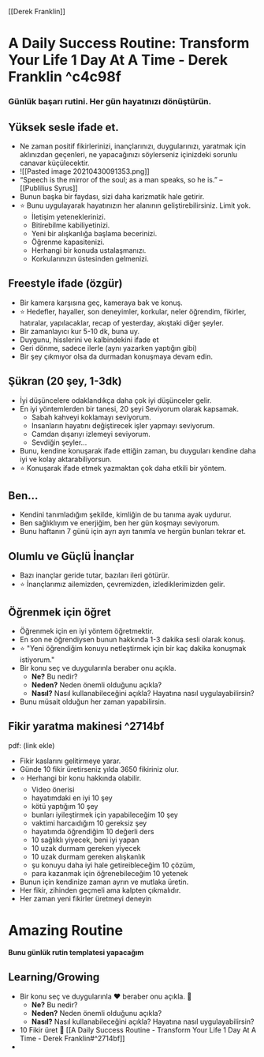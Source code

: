 [[Derek Franklin]]
# A Daily Success Routine: Transform Your Life 1 Day At A Time - Derek Franklin ^c4c98f

### Günlük başarı rutini. Her gün hayatınızı dönüştürün.

## Yüksek sesle ifade et.
- Ne zaman positif fikirlerinizi, inançlarınızı, duygularınızı, yaratmak için aklınızdan geçenleri, ne yapacağınızı söylerseniz içinizdeki sorunlu canavar küçülecektir.
- ![[Pasted image 20210430091353.png]]
- “Speech is the mirror of the soul; as a man speaks, so he is.” – [[Publilius Syrus]]
- Bunun başka bir faydası, sizi daha karizmatik hale getirir.
- ⭐  Bunu uygulayarak hayatınızın her alanının geliştirebilirsiniz. Limit yok.
	- İletişim yeteneklerinizi.
	- Bitirebilme kabiliyetinizi.
	- Yeni bir alışkanlığa başlama becerinizi.
	- Öğrenme kapasitenizi.
	- Herhangi bir konuda ustalaşmanızı.
	- Korkularınızın üstesinden gelmenizi.
## Freestyle ifade (özgür)
- Bir kamera karşısına geç, kameraya bak ve konuş.
- ⭐  Hedefler, hayaller, son deneyimler, korkular, neler öğrendim, fikirler, hatıralar, yapılacaklar, recap of yesterday, akıştaki diğer şeyler.
- Bir zamanlayıcı kur 5-10 dk, buna uy.
- Duygunu, hisslerini ve kalbindekini ifade et
- Geri dönme, sadece ilerle (aynı yazarken yaptığın gibi)
- Bir şey çıkmıyor olsa da durmadan konuşmaya devam edin.
## Şükran (20 şey, 1-3dk)
- İyi düşüncelere odaklandıkça daha çok iyi düşünceler gelir.
- En iyi yöntemlerden bir tanesi, 20 şeyi Seviyorum olarak kapsamak.
	- Sabah kahveyi koklamayı seviyorum.
	- Insanların hayatını değiştirecek işler yapmayı seviyorum.
	- Camdan dışarıyı izlemeyi seviyorum.
	- Sevdiğin şeyler...
- Bunu, kendine konuşarak ifade ettiğin zaman, bu duyguları kendine daha iyi ve kolay aktarabiliyorsun.
- ⭐  Konuşarak ifade etmek yazmaktan çok daha etkili bir yöntem.
## Ben...
- Kendini tanımladığım şekilde, kimliğin de bu tanıma ayak uydurur.
- Ben sağlıklıyım ve enerjiğim, ben her gün koşmayı seviyorum.
- Bunu haftanın 7 günü için ayrı ayrı tanımla ve hergün bunları tekrar et.
## Olumlu ve  Güçlü İnançlar
- Bazı inançlar geride tutar, bazıları ileri götürür.
- ⭐  İnançlarımız ailemizden, çevremizden, izlediklerimizden gelir.
## Öğrenmek için öğret
- Öğrenmek için en iyi yöntem öğretmektir.
- En son ne öğrendiysen bunun hakkında 1-3 dakika sesli olarak konuş.
- ⭐  "Yeni öğrendiğim konuyu netleştirmek için bir kaç dakika konuşmak istiyorum."
- Bir konu seç ve duygularınla beraber onu açıkla.
	- **Ne?** Bu nedir?
	- **Neden?** Neden önemli olduğunu açıkla? 
	- **Nasıl?** Nasıl kullanabileceğini açıkla? Hayatına nasıl uygulayabilirsin?
- Bunu müsait olduğun her zaman yapabilirsin.
## Fikir yaratma makinesi ^2714bf
pdf: (link ekle)
-  Fikir kaslarını gelitirmeye yarar.
-  Günde 10 fikir üretirseniz yılda 3650 fikiriniz olur.
- ⭐  Herhangi bir konu hakkında olabilir.
	-  Video önerisi
	-  hayatımdaki en iyi 10 şey
	-  kötü yaptığım 10 şey
	-  bunları iyileştirmek için yapabileceğim 10 şey
	-  vaktimi harcaıdığım 10 gereksiz şey
	-  hayatımda öğrendiğim 10 değerli ders 
	-  10 sağlıklı yiyecek, beni iyi yapan
	-  10 uzak durmam gereken yiyecek
	-  10 uzak durmam gereken alışkanlık
	-  şu konuyu daha iyi hale getireibleceğim 10 çözüm,
	-  para kazanmak için öğrenebileceğim 10 yetenek
-  Bunun için kendinize zaman ayrın ve mutlaka üretin.
-  Her fikir, zihinden geçmeli ama kalpten çıkmalıdır.
-  Her zaman yeni fikirler üretmeyi deneyin
	
# Amazing Routine 
**Bunu günlük rutin templatesi yapacağım**

## Learning/Growing
- Bir konu seç ve duygularınla ♥️  beraber onu açıkla. 💬
	- **Ne?** Bu nedir?
	- **Neden?** Neden önemli olduğunu açıkla? 
	- **Nasıl?** Nasıl kullanabileceğini açıkla? Hayatına nasıl uygulayabilirsin?
- 10 Fikir üret 🧠  [[A Daily Success Routine - Transform Your Life 1 Day At A Time - Derek Franklin#^2714bf]]
- 



